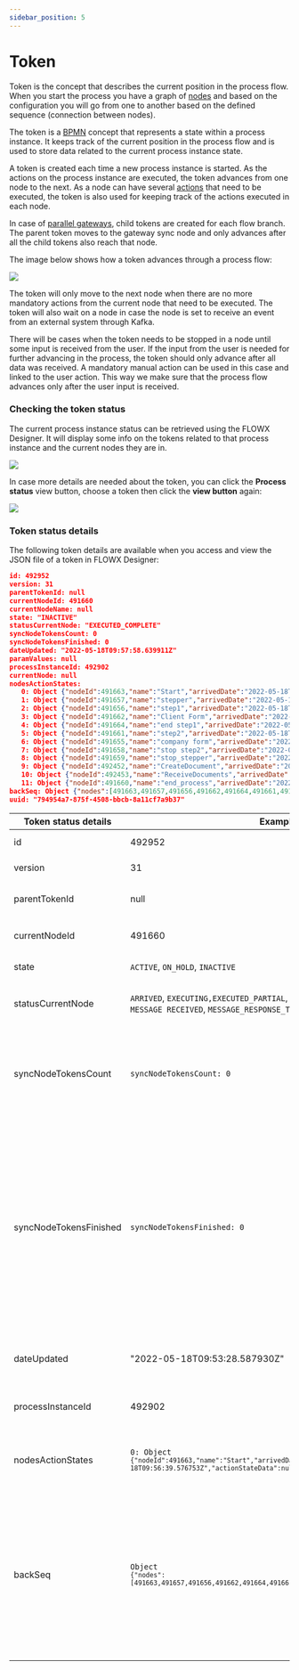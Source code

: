 ```yaml
---
sidebar_position: 5
---
```

# Token

Token is the concept that describes the current position in the process flow. When you start the process you have a graph of [nodes](./node/node.md) and based on the configuration you will go from one to another based on the defined sequence (connection between nodes).

The token is a [BPMN](../platform-overview/frameworks-and-standards/business-process-industry-standards/intro-to-bpmn/intro-to-bpmn.md) concept that represents a state within a process instance. It keeps track of the current position in the process flow and is used to store data related to the current process instance state.

A token is created each time a new process instance is started. As the actions on the process instance are executed, the token advances from one node to the next. As a node can have several [actions](./actions/actions.md) that need to be executed, the token is also used for keeping track of the actions executed in each node.

In case of [parallel gateways](./node/parallel-gateway.md), child tokens are created for each flow branch. The parent token moves to the gateway sync node and only advances after all the child tokens also reach that node.

The image below shows how a token advances through a process flow:

![](https://s3.eu-west-1.amazonaws.com/docx.flowx.ai/3.1/image%20%28140%29%20%281%29%20%281%29%20%281%29%20%281%29%20%281%29.png)

The token will only move to the next node when there are no more mandatory actions from the current node that need to be executed. The token will also wait on a node in case the node is set to receive an event from an external system through Kafka.

There will be cases when the token needs to be stopped in a node until some input is received from the user. If the input from the user is needed for further advancing in the process, the token should only advance after all data was received. A mandatory manual action can be used in this case and linked to the user action. This way we make sure that the process flow advances only after the user input is received.

### Checking the token status

The current process instance status can be retrieved using the FLOWX Designer. It will display some info on the tokens related to that process instance and the current nodes they are in.

![](https://s3.eu-west-1.amazonaws.com/docx.flowx.ai/3.1/check_token_status.png)

In case more details are needed about the token, you can click the **Process status** view button, choose a token then click the **view button** again:

![](https://s3.eu-west-1.amazonaws.com/docx.flowx.ai/3.1/token_view_button.gif)

### Token status details

The following token details are available when you access and view the JSON file of a token in FLOWX Designer:

```json
id: 492952
version: 31
parentTokenId: null
currentNodeId: 491660
currentNodeName: null
state: "INACTIVE"
statusCurrentNode: "EXECUTED_COMPLETE"
syncNodeTokensCount: 0
syncNodeTokensFinished: 0
dateUpdated: "2022-05-18T09:57:58.639911Z"
paramValues: null
processInstanceId: 492902
currentNode: null
nodesActionStates:
   0: Object {"nodeId":491663,"name":"Start","arrivedDate":"2022-05-18T09:56:39.576753Z","actionStateData":null}
   1: Object {"nodeId":491657,"name":"stepper","arrivedDate":"2022-05-18T09:56:40.728676Z","actionStateData":null}
   2: Object {"nodeId":491656,"name":"step1","arrivedDate":"2022-05-18T09:56:41.053054Z","actionStateData":null}
   3: Object {"nodeId":491662,"name":"Client Form","arrivedDate":"2022-05-18T09:56:41.334506Z","actionStateData":{"492053":{"name":"saveClient","state":"COMPLETED","lastExecutedDate":"2022-05-18T09:57:22.648152Z"}}}
   4: Object {"nodeId":491664,"name":"end step1","arrivedDate":"2022-05-18T09:57:23.178718Z","actionStateData":null}
   5: Object {"nodeId":491661,"name":"step2","arrivedDate":"2022-05-18T09:57:23.375835Z","actionStateData":null}
   6: Object {"nodeId":491655,"name":"company form","arrivedDate":"2022-05-18T09:57:23.614491Z","actionStateData":{"492052":{"name":"SaveCompany","state":"COMPLETED","lastExecutedDate":"2022-05-18T09:57:56.671106Z"}}}
   7: Object {"nodeId":491658,"name":"stop step2","arrivedDate":"2022-05-18T09:57:57.032522Z","actionStateData":null}
   8: Object {"nodeId":491659,"name":"stop_stepper","arrivedDate":"2022-05-18T09:57:57.317008Z","actionStateData":null}
   9: Object {"nodeId":492452,"name":"CreateDocument","arrivedDate":"2022-05-18T09:57:57.724493Z","actionStateData":{"492102":{"name":"sendInformation","state":"COMPLETED","lastExecutedDate":"2022-05-18T09:57:57.764628Z"}}}
   10: Object {"nodeId":492453,"name":"ReceiveDocuments","arrivedDate":"2022-05-18T09:57:58.085271Z","actionStateData":null}
   11: Object {"nodeId":491660,"name":"end_process","arrivedDate":"2022-05-18T09:57:58.639921Z","actionStateData":null}
backSeq: Object {"nodes":[491663,491657,491656,491662,491664,491661,491655,491658,491659,492452,492453,491660]}
uuid: "794954a7-875f-4508-bbcb-8a11cf7a9b37"
```



| Token status details   | Examples/values                                                                                                                          | Definition                                                                                                                                                                                                                   |
| ---------------------- | ---------------------------------------------------------------------------------------------------------------------------------------- | ---------------------------------------------------------------------------------------------------------------------------------------------------------------------------------------------------------------------------- |
| id                     | 492952                                                                                                                                   | id of the token                                                                                                                                                                                                              |
| version                | 31                                                                                                                                       | version of the token                                                                                                                                                                                                         |
| parentTokenId          | null                                                                                                                                     | id of the parent token                                                                                                                                                                                                       |
| currentNodeId          | 491660                                                                                                                                   | id of the current node                                                                                                                                                                                                       |
| state                  | `ACTIVE`, `ON_HOLD`, `INACTIVE`                                                                                                          | state of the token                                                                                                                                                                                                           |
| statusCurrentNode      | `ARRIVED`, `EXECUTING,EXECUTED_PARTIAL`, `EXECUTED_COMPLETE`,`WAITING_MESSAGE`, `MESSAGE RECEIVED`, `MESSAGE_RESPONSE_TIMED_OUT`         | status of the current node                                                                                                                                                                                                   |
| syncNodeTokensCount    | `syncNodeTokensCount: 0`                                                                                                                 | number of tokens that are created when reaching a [parallel gateway](./node/parallel-gateway.md)                                                                                                                   |
| syncNodeTokensFinished | `syncNodeTokensFinished: 0`                                                                                                              | how many tokens were executed in the parallel path, it is important to keep in mind that the close Parallel node, will wait for all branches to finish before moving to next node                                            |
| dateUpdated            | "2022-05-18T09:53:28.587930Z"                                                                                                            | date when the token was updated                                                                                                                                                                                              |
| processInstanceId      | 492902                                                                                                                                   | the id of the process instance                                                                                                                                                                                               |
| nodesActionStates      | <p><code>0: Object `{"nodeId":491663,"name":"Start","arrivedDate":"2022-05-18T09:56:39.576753Z","actionStateData":null}`</code></p><p></p> | actions that were added and executed on a node                                                                                                                                                                               |
| backSeq                | <pre><code>Object `{"nodes":[491663,491657,491656,491662,491664,491661,491655,491658,491659,492452,492453,491660]}`</code></pre>           | used for back in steps, it holds the node sequence until it reaches one node that could perform a back in and [move the token backwards](../flowx-designer/managing-a-process-flow/moving-a-token-backwards-in-a-process.md) |